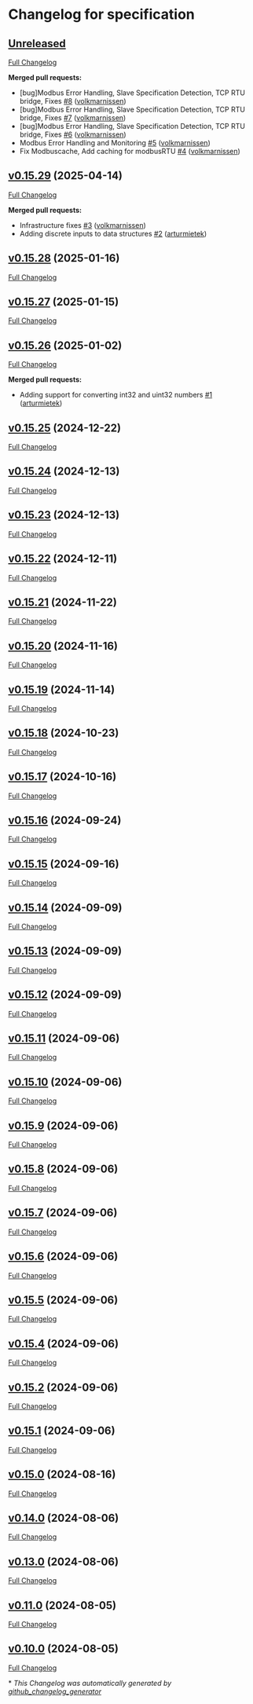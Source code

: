 # Changelog for specification

## [Unreleased](https://github.com/modbus2mqtt/specification/tree/HEAD)

[Full Changelog](https://github.com/modbus2mqtt/specification/compare/v0.15.29...HEAD)

**Merged pull requests:**

- \[bug\]Modbus Error Handling, Slave Specification Detection, TCP RTU bridge, Fixes [\#8](https://github.com/modbus2mqtt/specification/pull/8) ([volkmarnissen](https://github.com/volkmarnissen))
- \[bug\]Modbus Error Handling, Slave Specification Detection, TCP RTU bridge, Fixes [\#7](https://github.com/modbus2mqtt/specification/pull/7) ([volkmarnissen](https://github.com/volkmarnissen))
- \[bug\]Modbus Error Handling, Slave Specification Detection, TCP RTU bridge, Fixes [\#6](https://github.com/modbus2mqtt/specification/pull/6) ([volkmarnissen](https://github.com/volkmarnissen))
- Modbus Error Handling and Monitoring [\#5](https://github.com/modbus2mqtt/specification/pull/5) ([volkmarnissen](https://github.com/volkmarnissen))
- Fix Modbuscache, Add caching for modbusRTU [\#4](https://github.com/modbus2mqtt/specification/pull/4) ([volkmarnissen](https://github.com/volkmarnissen))

## [v0.15.29](https://github.com/modbus2mqtt/specification/tree/v0.15.29) (2025-04-14)

[Full Changelog](https://github.com/modbus2mqtt/specification/compare/v0.15.28...v0.15.29)

**Merged pull requests:**

- Infrastructure fixes [\#3](https://github.com/modbus2mqtt/specification/pull/3) ([volkmarnissen](https://github.com/volkmarnissen))
- Adding discrete inputs to data structures [\#2](https://github.com/modbus2mqtt/specification/pull/2) ([arturmietek](https://github.com/arturmietek))

## [v0.15.28](https://github.com/modbus2mqtt/specification/tree/v0.15.28) (2025-01-16)

[Full Changelog](https://github.com/modbus2mqtt/specification/compare/v0.15.27...v0.15.28)

## [v0.15.27](https://github.com/modbus2mqtt/specification/tree/v0.15.27) (2025-01-15)

[Full Changelog](https://github.com/modbus2mqtt/specification/compare/v0.15.26...v0.15.27)

## [v0.15.26](https://github.com/modbus2mqtt/specification/tree/v0.15.26) (2025-01-02)

[Full Changelog](https://github.com/modbus2mqtt/specification/compare/v0.15.25...v0.15.26)

**Merged pull requests:**

- Adding support for converting int32 and uint32 numbers [\#1](https://github.com/modbus2mqtt/specification/pull/1) ([arturmietek](https://github.com/arturmietek))

## [v0.15.25](https://github.com/modbus2mqtt/specification/tree/v0.15.25) (2024-12-22)

[Full Changelog](https://github.com/modbus2mqtt/specification/compare/v0.15.24...v0.15.25)

## [v0.15.24](https://github.com/modbus2mqtt/specification/tree/v0.15.24) (2024-12-13)

[Full Changelog](https://github.com/modbus2mqtt/specification/compare/v0.15.23...v0.15.24)

## [v0.15.23](https://github.com/modbus2mqtt/specification/tree/v0.15.23) (2024-12-13)

[Full Changelog](https://github.com/modbus2mqtt/specification/compare/v0.15.22...v0.15.23)

## [v0.15.22](https://github.com/modbus2mqtt/specification/tree/v0.15.22) (2024-12-11)

[Full Changelog](https://github.com/modbus2mqtt/specification/compare/v0.15.21...v0.15.22)

## [v0.15.21](https://github.com/modbus2mqtt/specification/tree/v0.15.21) (2024-11-22)

[Full Changelog](https://github.com/modbus2mqtt/specification/compare/v0.15.20...v0.15.21)

## [v0.15.20](https://github.com/modbus2mqtt/specification/tree/v0.15.20) (2024-11-16)

[Full Changelog](https://github.com/modbus2mqtt/specification/compare/v0.15.19...v0.15.20)

## [v0.15.19](https://github.com/modbus2mqtt/specification/tree/v0.15.19) (2024-11-14)

[Full Changelog](https://github.com/modbus2mqtt/specification/compare/v0.15.18...v0.15.19)

## [v0.15.18](https://github.com/modbus2mqtt/specification/tree/v0.15.18) (2024-10-23)

[Full Changelog](https://github.com/modbus2mqtt/specification/compare/v0.15.17...v0.15.18)

## [v0.15.17](https://github.com/modbus2mqtt/specification/tree/v0.15.17) (2024-10-16)

[Full Changelog](https://github.com/modbus2mqtt/specification/compare/v0.15.16...v0.15.17)

## [v0.15.16](https://github.com/modbus2mqtt/specification/tree/v0.15.16) (2024-09-24)

[Full Changelog](https://github.com/modbus2mqtt/specification/compare/v0.15.15...v0.15.16)

## [v0.15.15](https://github.com/modbus2mqtt/specification/tree/v0.15.15) (2024-09-16)

[Full Changelog](https://github.com/modbus2mqtt/specification/compare/v0.15.14...v0.15.15)

## [v0.15.14](https://github.com/modbus2mqtt/specification/tree/v0.15.14) (2024-09-09)

[Full Changelog](https://github.com/modbus2mqtt/specification/compare/v0.15.13...v0.15.14)

## [v0.15.13](https://github.com/modbus2mqtt/specification/tree/v0.15.13) (2024-09-09)

[Full Changelog](https://github.com/modbus2mqtt/specification/compare/v0.15.12...v0.15.13)

## [v0.15.12](https://github.com/modbus2mqtt/specification/tree/v0.15.12) (2024-09-09)

[Full Changelog](https://github.com/modbus2mqtt/specification/compare/v0.15.11...v0.15.12)

## [v0.15.11](https://github.com/modbus2mqtt/specification/tree/v0.15.11) (2024-09-06)

[Full Changelog](https://github.com/modbus2mqtt/specification/compare/v0.15.10...v0.15.11)

## [v0.15.10](https://github.com/modbus2mqtt/specification/tree/v0.15.10) (2024-09-06)

[Full Changelog](https://github.com/modbus2mqtt/specification/compare/v0.15.9...v0.15.10)

## [v0.15.9](https://github.com/modbus2mqtt/specification/tree/v0.15.9) (2024-09-06)

[Full Changelog](https://github.com/modbus2mqtt/specification/compare/v0.15.8...v0.15.9)

## [v0.15.8](https://github.com/modbus2mqtt/specification/tree/v0.15.8) (2024-09-06)

[Full Changelog](https://github.com/modbus2mqtt/specification/compare/v0.15.7...v0.15.8)

## [v0.15.7](https://github.com/modbus2mqtt/specification/tree/v0.15.7) (2024-09-06)

[Full Changelog](https://github.com/modbus2mqtt/specification/compare/v0.15.6...v0.15.7)

## [v0.15.6](https://github.com/modbus2mqtt/specification/tree/v0.15.6) (2024-09-06)

[Full Changelog](https://github.com/modbus2mqtt/specification/compare/v0.15.5...v0.15.6)

## [v0.15.5](https://github.com/modbus2mqtt/specification/tree/v0.15.5) (2024-09-06)

[Full Changelog](https://github.com/modbus2mqtt/specification/compare/v0.15.4...v0.15.5)

## [v0.15.4](https://github.com/modbus2mqtt/specification/tree/v0.15.4) (2024-09-06)

[Full Changelog](https://github.com/modbus2mqtt/specification/compare/v0.15.2...v0.15.4)

## [v0.15.2](https://github.com/modbus2mqtt/specification/tree/v0.15.2) (2024-09-06)

[Full Changelog](https://github.com/modbus2mqtt/specification/compare/v0.15.1...v0.15.2)

## [v0.15.1](https://github.com/modbus2mqtt/specification/tree/v0.15.1) (2024-09-06)

[Full Changelog](https://github.com/modbus2mqtt/specification/compare/v0.15.0...v0.15.1)

## [v0.15.0](https://github.com/modbus2mqtt/specification/tree/v0.15.0) (2024-08-16)

[Full Changelog](https://github.com/modbus2mqtt/specification/compare/v0.14.0...v0.15.0)

## [v0.14.0](https://github.com/modbus2mqtt/specification/tree/v0.14.0) (2024-08-06)

[Full Changelog](https://github.com/modbus2mqtt/specification/compare/v0.13.0...v0.14.0)

## [v0.13.0](https://github.com/modbus2mqtt/specification/tree/v0.13.0) (2024-08-06)

[Full Changelog](https://github.com/modbus2mqtt/specification/compare/v0.11.0...v0.13.0)

## [v0.11.0](https://github.com/modbus2mqtt/specification/tree/v0.11.0) (2024-08-05)

[Full Changelog](https://github.com/modbus2mqtt/specification/compare/v0.10.0...v0.11.0)

## [v0.10.0](https://github.com/modbus2mqtt/specification/tree/v0.10.0) (2024-08-05)

[Full Changelog](https://github.com/modbus2mqtt/specification/compare/85794b96890740e84fdfa76f0d2fe3737b18f58e...v0.10.0)



\* *This Changelog was automatically generated by [github_changelog_generator](https://github.com/github-changelog-generator/github-changelog-generator)*
